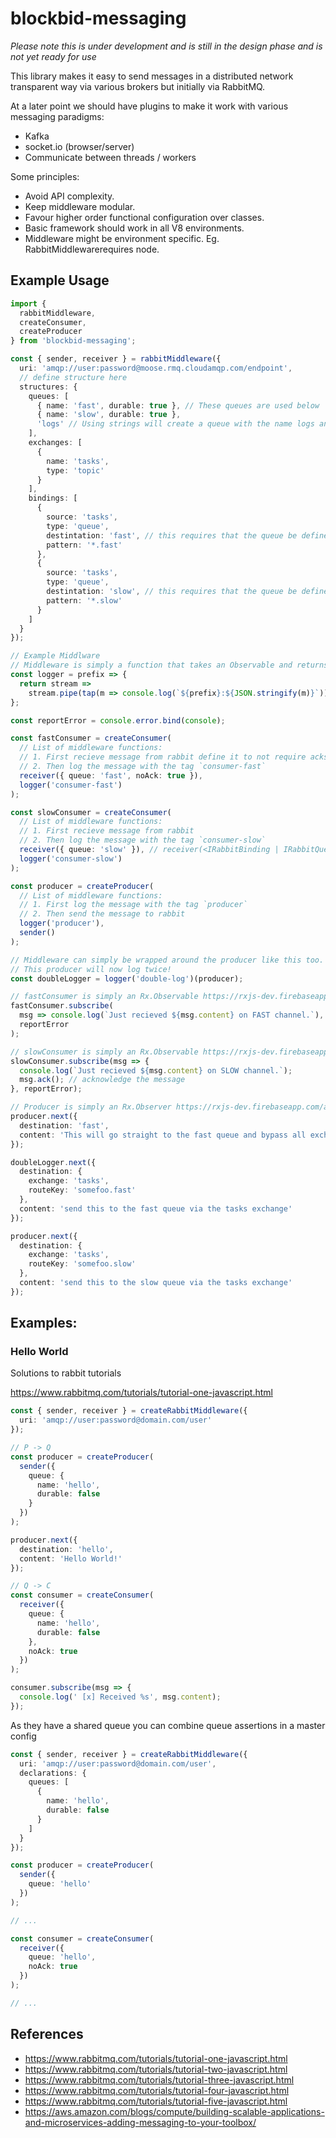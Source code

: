 # blockbid-messaging

_Please note this is under development and is still in the design phase and is not yet ready for use_

This library makes it easy to send messages in a distributed network transparent
way via various brokers but initially via RabbitMQ.

At a later point we should have plugins to make it work with various messaging paradigms:

- Kafka
- socket.io (browser/server)
- Communicate between threads / workers

Some principles:

- Avoid API complexity.
- Keep middleware modular.
- Favour higher order functional configuration over classes.
- Basic framework should work in all V8 environments.
- Middleware might be environment specific. Eg. RabbitMiddlewarerequires node.

## Example Usage

```typescript
import {
  rabbitMiddleware,
  createConsumer,
  createProducer
} from 'blockbid-messaging';

const { sender, receiver } = rabbitMiddleware({
  uri: 'amqp://user:password@moose.rmq.cloudamqp.com/endpoint',
  // define structure here
  structures: {
    queues: [
      { name: 'fast', durable: true }, // These queues are used below
      { name: 'slow', durable: true },
      'logs' // Using strings will create a queue with the name logs and the default props
    ],
    exchanges: [
      {
        name: 'tasks',
        type: 'topic'
      }
    ],
    bindings: [
      {
        source: 'tasks',
        type: 'queue',
        destintation: 'fast', // this requires that the queue be defined above
        pattern: '*.fast'
      },
      {
        source: 'tasks',
        type: 'queue',
        destintation: 'slow', // this requires that the queue be defined above
        pattern: '*.slow'
      }
    ]
  }
});

// Example Middlware
// Middleware is simply a function that takes an Observable and returns an Observable
const logger = prefix => {
  return stream =>
    stream.pipe(tap(m => console.log(`${prefix}:${JSON.stringify(m)}`)));
};

const reportError = console.error.bind(console);

const fastConsumer = createConsumer(
  // List of middleware functions:
  // 1. First recieve message from rabbit define it to not require acks
  // 2. Then log the message with the tag `consumer-fast`
  receiver({ queue: 'fast', noAck: true }),
  logger('consumer-fast')
);

const slowConsumer = createConsumer(
  // List of middleware functions:
  // 1. First recieve message from rabbit
  // 2. Then log the message with the tag `consumer-slow`
  receiver({ queue: 'slow' }), // receiver(<IRabbitBinding | IRabbitQueue>);
  logger('consumer-slow')
);

const producer = createProducer(
  // List of middleware functions:
  // 1. First log the message with the tag `producer`
  // 2. Then send the message to rabbit
  logger('producer'),
  sender()
);

// Middleware can simply be wrapped around the producer like this too.
// This producer will now log twice!
const doubleLogger = logger('double-log')(producer);

// fastConsumer is simply an Rx.Observable https://rxjs-dev.firebaseapp.com/api/index/class/Observable
fastConsumer.subscribe(
  msg => console.log(`Just recieved ${msg.content} on FAST channel.`),
  reportError
);

// slowConsumer is simply an Rx.Observable https://rxjs-dev.firebaseapp.com/api/index/class/Observable
slowConsumer.subscribe(msg => {
  console.log(`Just recieved ${msg.content} on SLOW channel.`);
  msg.ack(); // acknowledge the message
}, reportError);

// Producer is simply an Rx.Observer https://rxjs-dev.firebaseapp.com/api/index/interface/Observer
producer.next({
  destination: 'fast',
  content: 'This will go straight to the fast queue and bypass all exchanges'
});

doubleLogger.next({
  destination: {
    exchange: 'tasks',
    routeKey: 'somefoo.fast'
  },
  content: 'send this to the fast queue via the tasks exchange'
});

producer.next({
  destination: {
    exchange: 'tasks',
    routeKey: 'somefoo.slow'
  },
  content: 'send this to the slow queue via the tasks exchange'
});
```

## Examples:

### Hello World

Solutions to rabbit tutorials

https://www.rabbitmq.com/tutorials/tutorial-one-javascript.html

```typescript
const { sender, receiver } = createRabbitMiddleware({
  uri: 'amqp://user:password@domain.com/user'
});

// P -> Q
const producer = createProducer(
  sender({
    queue: {
      name: 'hello',
      durable: false
    }
  })
);

producer.next({
  destination: 'hello',
  content: 'Hello World!'
});

// Q -> C
const consumer = createConsumer(
  receiver({
    queue: {
      name: 'hello',
      durable: false
    },
    noAck: true
  })
);

consumer.subscribe(msg => {
  console.log(' [x] Received %s', msg.content);
});
```

As they have a shared queue you can combine queue assertions in a master config

```typescript
const { sender, receiver } = createRabbitMiddleware({
  uri: 'amqp://user:password@domain.com/user',
  declarations: {
    queues: [
      {
        name: 'hello',
        durable: false
      }
    ]
  }
});

const producer = createProducer(
  sender({
    queue: 'hello'
  })
);

// ...

const consumer = createConsumer(
  receiver({
    queue: 'hello',
    noAck: true
  })
);

// ...
```

## References

- https://www.rabbitmq.com/tutorials/tutorial-one-javascript.html
- https://www.rabbitmq.com/tutorials/tutorial-two-javascript.html
- https://www.rabbitmq.com/tutorials/tutorial-three-javascript.html
- https://www.rabbitmq.com/tutorials/tutorial-four-javascript.html
- https://www.rabbitmq.com/tutorials/tutorial-five-javascript.html
- https://aws.amazon.com/blogs/compute/building-scalable-applications-and-microservices-adding-messaging-to-your-toolbox/
